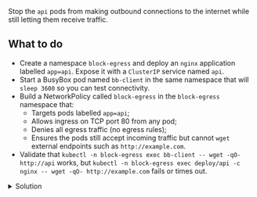 Stop the `api` pods from making outbound connections to the internet while still letting them receive traffic.

## What to do
- Create a namespace `block-egress` and deploy an `nginx` application labelled `app=api`. Expose it with a `ClusterIP` service named `api`.
- Start a BusyBox pod named `bb-client` in the same namespace that will `sleep 3600` so you can test connectivity.
- Build a NetworkPolicy called `block-egress` in the `block-egress` namespace that:
  - Targets pods labelled `app=api`;
  - Allows ingress on TCP port 80 from any pod;
  - Denies all egress traffic (no egress rules);
  - Ensures the pods still accept incoming traffic but cannot `wget` external endpoints such as `http://example.com`.
- Validate that `kubectl -n block-egress exec bb-client -- wget -qO- http://api` works, but `kubectl -n block-egress exec deploy/api -c nginx -- wget -qO- http://example.com` fails or times out.

<details><summary>Solution</summary>
<br>

```bash
# namespace, deployment, and service
cat <<'EOF' | kubectl apply -f -
apiVersion: v1
kind: Namespace
metadata:
  name: block-egress
---
apiVersion: apps/v1
kind: Deployment
metadata:
  name: api
  namespace: block-egress
spec:
  replicas: 2
  selector:
    matchLabels:
      app: api
  template:
    metadata:
      labels:
        app: api
    spec:
      containers:
      - name: nginx
        image: nginx:1.25
        ports:
        - containerPort: 80
---
apiVersion: v1
kind: Service
metadata:
  name: api
  namespace: block-egress
spec:
  selector:
    app: api
  ports:
  - port: 80
    targetPort: 80
EOF
```{{exec}}

```bash
# client pod for testing ingress
kubectl -n block-egress run bb-client --image=busybox:1.36 --restart=Never --command -- sh -c "sleep 3600"
```{{exec}}

```bash
# network policy denying all egress while permitting ingress on port 80
cat <<'EOF' | kubectl apply -f -
apiVersion: networking.k8s.io/v1
kind: NetworkPolicy
metadata:
  name: block-egress
  namespace: block-egress
spec:
  podSelector:
    matchLabels:
      app: api
  policyTypes:
  - Ingress
  - Egress
  ingress:
  - from:
    - podSelector: {}
    ports:
    - protocol: TCP
      port: 80
  egress: []
EOF
```{{exec}}

```bash
# verify ingress still works (returns HTML)
kubectl -n block-egress exec bb-client -- wget -qO- http://api
```{{exec}}

```bash
# verify egress is blocked (should fail)
kubectl -n block-egress exec deploy/api -c nginx -- wget -qO- http://example.com
```{{exec}}

</details>
